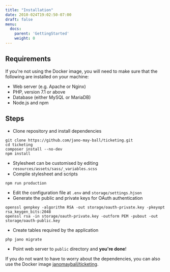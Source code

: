 ```yaml
---
title: "Installation"
date: 2010-024T19:02:50-07:00
draft: false
menu:
  docs:
    parent: 'GettingStarted'
    weight: 0
---
```


## Requirements

If you're not using the Docker image, you will need to make sure that the following are
installed on your machine:

* Web server (e.g. Apache or Nginx)
* PHP, version 7.1 or above
* Database (either MySQL or MariaDB)
* Node.js and npm

## Steps

* Clone repository and install dependencies
<pre><code class="language-bash">git clone https://github.com/jano-may-ball/ticketing.git
cd ticketing
composer install --no-dev
npm install</code></pre>
* Stylesheet can be customised by editing <code class="language-bash">resources/assets/sass/_variables.scss</code>
* Complie stylesheet and scripts
<pre><code class="language-bash">npm run production</code></pre>
* Edit the configuration file at <code class="language-bash">.env</code> and
  <code class="language-bash">storage/settings.hjson</code>
* Generate the public and private keys for OAuth authentication
<pre><code class="language-bash">openssl genpkey -algorithm RSA -out storage/oauth-private.key -pkeyopt rsa_keygen_bits:2048
openssl rsa -in storage/oauth-private.key -outform PEM -pubout -out storage/oauth-public.key</code></pre>
* Create tables required by the application
<pre><code class="language-bash">php jano migrate</code></pre>
* Point web server to <code>public</code> directory and **you're done**!

If you do not want to have to worry about the dependencies, you can also use the Docker
image [janomayball/ticketing](https://hub.docker.com/r/janomayball/ticketing).